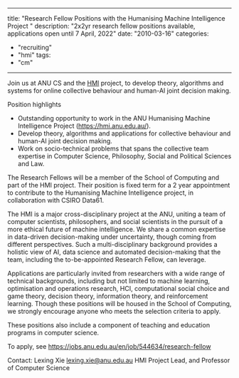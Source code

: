 
---
title: "Research Fellow Positions with the Humanising Machine Intelligence Project "
description: "2x2yr research fellow positions available, applications open until 7 April, 2022"
date: "2010-03-16"
categories:
  - "recruiting"
  - "hmi"
tags:
  - "cm"
---

Join us at ANU CS and the [HMI](https://hmi.anu.edu.au/) project, to develop theory, algorithms and systems for online collective behaviour and human-AI joint decision making.

<!--more-->

Position highlights

* Outstanding opportunity to work in the ANU Humanising Machine Intelligence Project (https://hmi.anu.edu.au/).
* Develop theory, algorithms and applications for collective behaviour and human-AI joint decision making.
* Work on socio-technical problems that spans the collective team expertise in Computer Science, Philosophy, Social and Political Sciences and Law.

The Research Fellows will be a member of the School of Computing and part of the HMI project. Their position is fixed term for a 2 year appointment to contribute to the Humanising Machine Intelligence project, in collaboration with CSIRO Data61.

The HMI is a major cross-disciplinary project at the ANU, uniting a team of computer scientists, philosophers, and social scientists in the pursuit of a more ethical future of machine intelligence. We share a common expertise in data-driven decision-making under uncertainty, though coming from different perspectives. Such a multi-disciplinary background provides a holistic view of AI, data science and automated decision-making that the team, including the to-be-appointed Research Fellow, can leverage.

Applications are particularly invited from researchers with a wide range of technical backgrounds, including but not limited to machine learning, optimisation and operations research, HCI, computational social choice and game theory, decision theory, information theory, and reinforcement learning. Though these positions will be housed in the School of Computing, we strongly encourage anyone who meets the selection criteria to apply.

These positions also include a component of teaching and education programs in computer science.

To apply, see https://jobs.anu.edu.au/en/job/544634/research-fellow

Contact: Lexing Xie <lexing.xie@anu.edu.au> HMI Project Lead, and Professor of Computer Science
